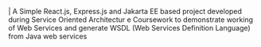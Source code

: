 | A Simple React.js, Express.js and Jakarta EE based project developed during Service Oriented Architectur
e Coursework to demonstrate working of Web Services and generate WSDL (Web Services Definition Language) from Java web
services
